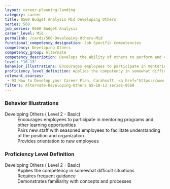 ```yaml
---
layout: career-planning-landing
category: career
title: 0560 Budget Analysis Mid Developing Others
series: 560
job_series: 0560 Budget Analysis
career_level: Mid
permalink: /cards/560-Developing-Others-Mid
functional_competency_designation: Job Specific Competencies
competency: Developing Others
competency_group: Alternate
competency_description: Develops the ability of others to perform and contribute to the organization
level: "10-13"
behavior_illustrations: Encourages employees to participate in mentoring programs and other learning opportunities ? Pairs new staff with seasoned employees to facilitate understanding of the position and organization ? Provides orientation to new employees
proficiency_level_definition: Applies the competency in somewhat difficult situations ? Requires frequent guidance ? Demonstrates familiarity with concepts and processes
relevant_courses: 
 - 93 How to Develop your Career Plan, Carahsoft, <a href="https://www.linkedin.com/learning/how-to-develop-your-career-plan">https://www.linkedin.com/learning/how-to-develop-your-career-plan</a>
filters: Alternate-Developing-Others GS-10-13 series-0560
---
```


<div class="desktop:grid-col-6 margin-y-205">
  <div class="border-top-05 bg-white padding-2 shadow-5 height-full members-hover border-1px border-gray-30 border-top-orange radius-lg">
    <h3>Behavior Illustrations</h3>
    <dl class="text-base"><dt>Developing Others ( Level 2 - Basic)</dt><dd>Encourages employees to participate in mentoring programs and other learning opportunities </dd><dd> Pairs new staff with seasoned employees to facilitate understanding of the position and organization </dd><dd> Provides orientation to new employees</dd></dl>
  </div>
</div>
<div class="desktop:grid-col-6 margin-y-205">
  <div class="border-top-05 bg-white padding-2 shadow-5 height-full members-hover border-1px border-gray-30 border-top-orange radius-lg">
    <h3>Proficiency Level Definition</h3>
    <dl class="text-base"><dt>Developing Others ( Level 2 - Basic)</dt><dd>Applies the competency in somewhat difficult situations </dd><dd> Requires frequent guidance </dd><dd> Demonstrates familiarity with concepts and processes</dd></dl>
  </div>
</div>